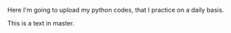Here I'm going to upload my python codes, that I practice on a daily basis.

This is a text in master.
